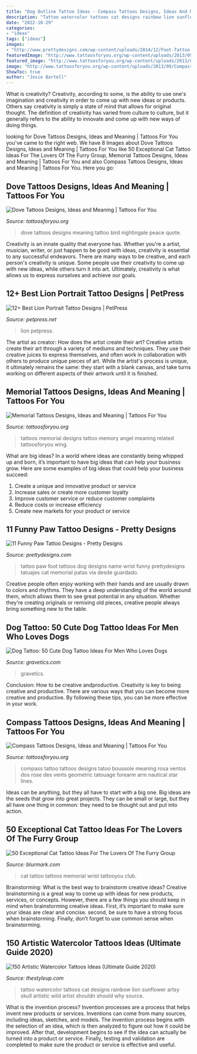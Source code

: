 ```yaml
---
title: "Dog Outline Tattoo Ideas - Compass Tattoos Designs, Ideas And Meaning"
description: "Tattoo watercolor tattoos cat designs rainbow lion sunflower artsy skull artistic wild artist shouldn should why source"
date: "2022-10-29"
categories:
- "ideas"
tags: ["ideas"]
images:
- "http://www.prettydesigns.com/wp-content/uploads/2014/12/Foot-Tattoo.jpg"
featuredImage: "http://www.tattoosforyou.org/wp-content/uploads/2013/09/Compass-Tattoo-Images-764x1024.jpg"
featured_image: "http://www.tattoosforyou.org/wp-content/uploads/2013/09/Compass-Tattoo-Images-764x1024.jpg"
image: "http://www.tattoosforyou.org/wp-content/uploads/2013/09/Compass-Tattoo-Images-764x1024.jpg"
ShowToc: true
author: "Josie Bartell"
---
```



What is creativity?
Creativity, according to some, is the ability to use one's imagination and creativity in order to come up with new ideas or products. Others say creativity is simply a state of mind that allows for original thought. The definition of creativity has varied from culture to culture, but it generally refers to the ability to innovate and come up with new ways of doing things.

	

		
looking for Dove Tattoos Designs, Ideas and Meaning | Tattoos For You you've came to the right web. We have 8 Images about Dove Tattoos Designs, Ideas and Meaning | Tattoos For You like 50 Exceptional Cat Tattoo Ideas For The Lovers Of The Furry Group, Memorial Tattoos Designs, Ideas and Meaning | Tattoos For You and also Compass Tattoos Designs, Ideas and Meaning | Tattoos For You. Here you go:
		
    
## Dove Tattoos Designs, Ideas And Meaning | Tattoos For You

<img loading=lazy src="http://www.tattoosforyou.org/wp-content/uploads/2013/09/Dove-Tattoos.jpg" onerror="this.onerror=null;this.src='https://tse2.mm.bing.net/th?id=OIP.WriJIRdgCXocMX94SF7PkgHaJ4&amp;pid=15.1';" alt="Dove Tattoos Designs, Ideas and Meaning | Tattoos For You">

_Source: tattoosforyou.org_

>dove tattoos designs meaning tattoo bird nightingale peace quote. 

	

Creativity is an innate quality that everyone has. Whether you're a artist, musician, writer, or just happen to be good with ideas, creativity is essential to any successful endeavors. There are many ways to be creative, and each person's creativity is unique. Some people use their creativity to come up with new ideas, while others turn it into art. Ultimately, creativity is what allows us to express ourselves and achieve our goals.

    
## 12+ Best Lion Portrait Tattoo Designs | PetPress

<img loading=lazy src="https://cdn.petpress.net/wp-content/uploads/2020/04/12003644/lion-portrait-tattoo-sleeve-768x1152.png" onerror="this.onerror=null;this.src='https://tse4.mm.bing.net/th?id=OIP.1fC9lMIABDzpXzNUst6fBgHaLH&amp;pid=15.1';" alt="12+ Best Lion Portrait Tattoo Designs | PetPress">

_Source: petpress.net_

>lion petpress. 

	

The artist as creator: How does the artist create their art?
Creative artists create their art through a variety of mediums and techniques. They use their creative juices to express themselves, and often work in collaboration with others to produce unique pieces of art. While the artist's process is unique, it ultimately remains the same: they start with a blank canvas, and take turns working on different aspects of their artwork until it is finished.

    
## Memorial Tattoos Designs, Ideas And Meaning | Tattoos For You

<img loading=lazy src="http://www.tattoosforyou.org/wp-content/uploads/2013/09/Memorial-Tattoos-Designs-767x1024.jpg" onerror="this.onerror=null;this.src='https://tse2.mm.bing.net/th?id=OIP.6kUeUuAMQVLmmGn0iJsspwHaJ4&amp;pid=15.1';" alt="Memorial Tattoos Designs, Ideas and Meaning | Tattoos For You">

_Source: tattoosforyou.org_

>tattoos memorial designs tattoo memory angel meaning related tattoosforyou wing. 

	

What are big ideas?
In a world where ideas are constantly being whipped up and born, it’s important to have big ideas that can help your business grow. Here are some examples of big ideas that could help your business succeed: 
1. Create a unique and innovative product or service 
2. Increase sales or create more customer loyalty 
3. Improve customer service or reduce customer complaints 
4. Reduce costs or increase efficiency 
5. Create new markets for your product or service 

    
## 11 Funny Paw Tattoo Designs - Pretty Designs

<img loading=lazy src="http://www.prettydesigns.com/wp-content/uploads/2014/12/Foot-Tattoo.jpg" onerror="this.onerror=null;this.src='https://tse1.mm.bing.net/th?id=OIP._ZkqOFSDflw73uELNbrXXwHaJ6&amp;pid=15.1';" alt="11 Funny Paw Tattoo Designs - Pretty Designs">

_Source: prettydesigns.com_

>tattoo paw foot tattoos dog designs name wrist funny prettydesigns tatuajes cat memorial patas via desde guardado. 

	

Creative people often enjoy working with their hands and are usually drawn to colors and rhythms. They have a deep understanding of the world around them, which allows them to see great potential in any situation. Whether they're creating originals or remixing old pieces, creative people always bring something new to the table.

    
## Dog Tattoo: 50 Cute Dog Tattoo Ideas For Men Who Loves Dogs

<img loading=lazy src="https://www.gravetics.com/wp-content/uploads/2017/06/Boxer-Dog-Tattoo-On-Sleeve.jpg" onerror="this.onerror=null;this.src='https://tse2.mm.bing.net/th?id=OIP.dH6Gn4vrgBXxbGHdalxu8wHaHa&amp;pid=15.1';" alt="Dog Tattoo: 50 Cute Dog Tattoo Ideas For Men Who Loves Dogs">

_Source: gravetics.com_

>gravetics. 

	

Conclusion: How to be creative andproductive.
Creativity is key to being creative and productive. There are various ways that you can become more creative and productive. By following these tips, you can be more effective in your work.

    
## Compass Tattoos Designs, Ideas And Meaning | Tattoos For You

<img loading=lazy src="http://www.tattoosforyou.org/wp-content/uploads/2013/09/Compass-Tattoo-Images-764x1024.jpg" onerror="this.onerror=null;this.src='https://tse4.mm.bing.net/th?id=OIP.GLMbrY62mVe6O6vxp_h6DgHaJ7&amp;pid=15.1';" alt="Compass Tattoos Designs, Ideas and Meaning | Tattoos For You">

_Source: tattoosforyou.org_

>compass tattoo tattoos designs tatoo boussole meaning rosa ventos dos rose des vents geometric tatouage forearm arm nautical star lines. 

	

Ideas can be anything, but they all have to start with a big one. Big ideas are the seeds that grow into great projects. They can be small or large, but they all have one thing in common: they need to be thought out and put into action.

    
## 50 Exceptional Cat Tattoo Ideas For The Lovers Of The Furry Group

<img loading=lazy src="https://www.blurmark.com/wp-content/uploads/2017/06/Little-Black-Cat-Memorial-Tattoo-On-Wrist.jpg" onerror="this.onerror=null;this.src='https://tse1.mm.bing.net/th?id=OIP.Ff5uzUCXhXkaYXZ8wYCnUAHaKp&amp;pid=15.1';" alt="50 Exceptional Cat Tattoo Ideas For The Lovers Of The Furry Group">

_Source: blurmark.com_

>cat tattoo tattoos memorial wrist tattooyou club. 

	

Brainstorming: What is the best way to brainstorm creative ideas?
Creative brainstorming is a great way to come up with ideas for new products, services, or concepts. However, there are a few things you should keep in mind when brainstorming creative ideas. First, it’s important to make sure your ideas are clear and concise. second, be sure to have a strong focus when brainstorming. Finally, don’t forget to use common sense when brainstorming.

    
## 150 Artistic Watercolor Tattoos Ideas (Ultimate Guide 2020)

<img loading=lazy src="https://thestyleup.com/wp-content/uploads/2016/06/watercolor-tattoo-251-650x650.jpg" onerror="this.onerror=null;this.src='https://tse3.mm.bing.net/th?id=OIP.l3G5ZhCrk5MwkGJu6OOJ_gHaHa&amp;pid=15.1';" alt="150 Artistic Watercolor Tattoos Ideas (Ultimate Guide 2020)">

_Source: thestyleup.com_

>tattoo watercolor tattoos cat designs rainbow lion sunflower artsy skull artistic wild artist shouldn should why source. 

	

What is the invention process?
Invention processes are a process that helps invent new products or services. Inventions can come from many sources, including ideas, sketches, and models. The invention process begins with the selection of an idea, which is then analyzed to figure out how it could be improved. After that, development begins to see if the idea can actually be turned into a product or service. Finally, testing and validation are completed to make sure the product or service is effective and useful.

